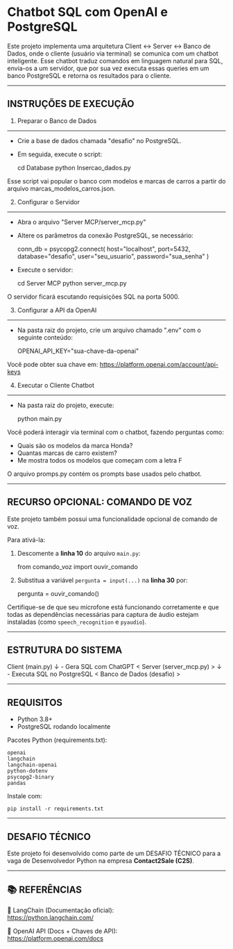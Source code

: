 Chatbot SQL com OpenAI e PostgreSQL
===================================

Este projeto implementa uma arquitetura Client ↔ Server ↔ Banco de Dados, onde o cliente (usuário via terminal) se comunica com um chatbot inteligente. Esse chatbot traduz comandos em linguagem natural para SQL, envia-os a um servidor, que por sua vez executa essas queries em um banco PostgreSQL e retorna os resultados para o cliente.

-----------------------------------
INSTRUÇÕES DE EXECUÇÃO
-----------------------------------

1. Preparar o Banco de Dados
----------------------------
- Crie a base de dados chamada "desafio" no PostgreSQL.
- Em seguida, execute o script:

    cd Database
    python Insercao_dados.py

Esse script vai popular o banco com modelos e marcas de carros a partir do arquivo marcas_modelos_carros.json.

2. Configurar o Servidor
-------------------------
- Abra o arquivo "Server MCP/server_mcp.py"
- Altere os parâmetros da conexão PostgreSQL, se necessário:

    conn_db = psycopg2.connect(
        host="localhost",
        port=5432,
        database="desafio",
        user="seu_usuario",
        password="sua_senha"
    )

- Execute o servidor:

    cd Server MCP
    python server_mcp.py

O servidor ficará escutando requisições SQL na porta 5000.

3. Configurar a API da OpenAI
-----------------------------
- Na pasta raiz do projeto, crie um arquivo chamado ".env" com o seguinte conteúdo:

    OPENAI_API_KEY="sua-chave-da-openai"

Você pode obter sua chave em: https://platform.openai.com/account/api-keys

4. Executar o Cliente Chatbot
-----------------------------
- Na pasta raiz do projeto, execute:

    python main.py

Você poderá interagir via terminal com o chatbot, fazendo perguntas como:

- Quais são os modelos da marca Honda?
- Quantas marcas de carro existem?
- Me mostra todos os modelos que começam com a letra F

O arquivo promps.py contém os prompts base usados pelo chatbot.

-----------------------------------
RECURSO OPCIONAL: COMANDO DE VOZ
-----------------------------------

Este projeto também possui uma funcionalidade opcional de comando de voz.

Para ativá-la:

1. Descomente a **linha 10** do arquivo `main.py`:

    from comando_voz import ouvir_comando

2. Substitua a variável `pergunta = input(...)` na **linha 30** por:

    pergunta = ouvir_comando()

Certifique-se de que seu microfone está funcionando corretamente e que todas as dependências necessárias para captura de áudio estejam instaladas (como `speech_recognition` e `pyaudio`).

-----------------------------------
ESTRUTURA DO SISTEMA
-----------------------------------

Client (main.py)
   ↓           - Gera SQL com ChatGPT
< Server (server_mcp.py) >
   ↓           - Executa SQL no PostgreSQL
< Banco de Dados (desafio) >

-----------------------------------
REQUISITOS
-----------------------------------

- Python 3.8+
- PostgreSQL rodando localmente

Pacotes Python (requirements.txt):

    openai
    langchain
    langchain-openai
    python-dotenv
    psycopg2-binary
    pandas

Instale com:

    pip install -r requirements.txt

-----------------------------------
DESAFIO TÉCNICO
-----------------------------------

Este projeto foi desenvolvido como parte de um DESAFIO TÉCNICO para a vaga de Desenvolvedor Python na empresa **Contact2Sale (C2S)**.

-----------------------------------
📚 REFERÊNCIAS
-----------------------------------

🔹 LangChain (Documentação oficial):  
https://python.langchain.com/

🔹 OpenAI API (Docs + Chaves de API):  
https://platform.openai.com/docs

